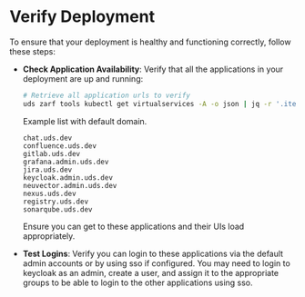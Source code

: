 # Verify Deployment

To ensure that your deployment is healthy and functioning correctly, follow these steps:

- **Check Application Availability**: Verify that all the applications in your deployment are up and running:

    ```bash
    # Retrieve all application urls to verify
    uds zarf tools kubectl get virtualservices -A -o json | jq -r '.items[].spec.hosts[]' | grep -v "^sso" | sort | uniq
    ```

    Example list with default domain.

    ```text
    chat.uds.dev
    confluence.uds.dev
    gitlab.uds.dev
    grafana.admin.uds.dev
    jira.uds.dev
    keycloak.admin.uds.dev
    neuvector.admin.uds.dev
    nexus.uds.dev
    registry.uds.dev
    sonarqube.uds.dev
    ```

    Ensure you can get to these applications and their UIs load appropriately.

- **Test Logins**: Verify you can login to these applications via the default admin accounts or by using sso if configured. You may need to login to keycloak as an admin, create a user, and assign it to the appropriate groups to be able to login to the other applications using sso.

